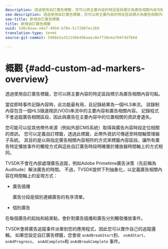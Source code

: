 ```yaml
---
description: 透過使用自訂廣告標籤，您可以將主要內容的特定區段標示為廣告相關內容句點。
seo-description: 透過使用自訂廣告標籤，您可以將主要內容的特定區段標示為廣告相關內容句點。
seo-title: 新增自訂廣告標籤
title: 新增自訂廣告標籤
uuid: 5d8c8aaa-a4e7-499d-b70e-5c72007ec269
translation-type: tm+mt
source-git-commit: 5908e5a3521966496aeec0ef730e4a704fddfb68

---
```



# 概觀 {#add-custom-ad-markers-overview}

透過使用自訂廣告標籤，您可以將主要內容的特定區段標示為廣告相關內容句點。

當從即時事件記錄內容時，此功能最有用，且記錄結果為一個HLS串流。 該錄制內容包含一個HLS隨選視訊(VOD)串流中的主要內容和廣告相關內容。 記錄程式不會追蹤廣告相關區段，因此與廣告在主要內容中的位置相關的資訊會遺失。

您可能可以從其他帶外來源（例如外部CMS系統）取得與廣告內容時段定位相關的資訊。 您可以定義自訂標籤，透過此標籤，此帶外資訊可傳遞至時間軸管理器子系統。 其目的是以與指定廣告相關內容相符的方式來標籤內容區段，讓所有廣告特定播放事件的觸發方式與這些自訂廣告時段明確置於播放器時間軸上的方式相同。

TVSDK不會在內部處理廣告追蹤，例如Adobe Primetime廣告決策（先前稱為Auditude）解決廣告的時間。 不過，TVSDK提供下列抽象化，以定義廣告相關內容在時間軸上的呈現方式：

* 廣告插播

   廣告分段是個別連續廣告的有序清單。
* 個別廣告

在每個廣告的起始和結束點，會針對廣告插播和廣告分別觸發播放事件。

TVSDK會將廣告追蹤事件派單到您的應用程式，因此您可以實作自己的追蹤邏輯。 如果您設定自訂廣告標籤，您會收 `onAdBreakStart`到、 `onAdStart`、 `onAdProgress`、 `onAdComplete`和 `onAdBreakComplete` 事件。
